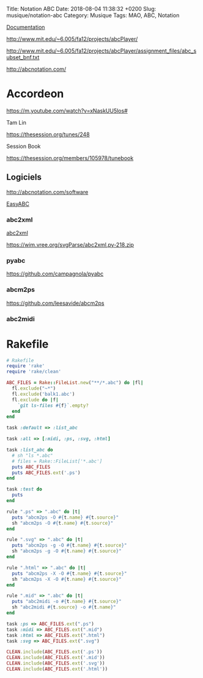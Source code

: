 Title:  Notation ABC
Date:   2018-08-04 11:38:32 +0200
Slug: musique/notation-abc
Category: Musique
Tags: MAO, ABC, Notation


[Documentation](http://abcnotation.com/wiki/abc:standard:v2.2)

<http://www.mit.edu/~6.005/fa12/projects/abcPlayer/>

<http://www.mit.edu/~6.005/fa12/projects/abcPlayer/assignment_files/abc_subset_bnf.txt>

<http://abcnotation.com/>

# Accordeon

<https://m.youtube.com/watch?v=xNaskUU5los#>

Tam Lin

<https://thesession.org/tunes/248>

Session Book

<https://thesession.org/members/105978/tunebook>

## Logiciels

<http://abcnotation.com/software>

[EasyABC](https://www.nilsliberg.se/ksp/easyabc/)

### abc2xml

[abc2xml](https://wim.vree.org/svgParse/abc2xml.html)

<https://wim.vree.org/svgParse/abc2xml.py-218.zip>

### pyabc

<https://github.com/campagnola/pyabc>

### abcm2ps

<https://github.com/leesavide/abcm2ps>

### abc2midi



# Rakefile

```ruby
# Rakefile
require 'rake'
require 'rake/clean'

ABC_FILES = Rake::FileList.new("**/*.abc") do |fl|
  fl.exclude("~*")
  fl.exclude('balk1.abc')
  fl.exclude do |f|
    `git ls-files #{f}`.empty?
  end
end

task :default => :list_abc

task :all => [:midi, :ps, :svg, :html]

task :list_abc do
  # sh "ls *.abc"
  # files = Rake::FileList['*.abc']
  puts ABC_FILES
  puts ABC_FILES.ext('.ps')
end

task :test do
  puts 
end

rule ".ps" => ".abc" do |t|
  puts "abcm2ps -O #{t.name} #{t.source}"
  sh "abcm2ps -O #{t.name} #{t.source}"
end

rule ".svg" => ".abc" do |t|
  puts "abcm2ps -g -O #{t.name} #{t.source}"
  sh "abcm2ps -g -O #{t.name} #{t.source}"
end

rule ".html" => ".abc" do |t|
  puts "abcm2ps -X -O #{t.name} #{t.source}"
  sh "abcm2ps -X -O #{t.name} #{t.source}"
end

rule ".mid" => ".abc" do |t|
  puts "abc2midi -o #{t.name} #{t.source}"
  sh "abc2midi #{t.source} -o #{t.name}"
end

task :ps => ABC_FILES.ext(".ps")
task :midi => ABC_FILES.ext(".mid")
task :html => ABC_FILES.ext(".html")
task :svg => ABC_FILES.ext(".svg")

CLEAN.include(ABC_FILES.ext('.ps'))
CLEAN.include(ABC_FILES.ext('.mid'))
CLEAN.include(ABC_FILES.ext('.svg'))
CLEAN.include(ABC_FILES.ext('.html'))
```
